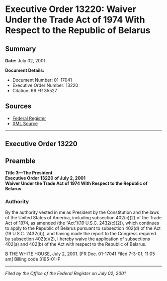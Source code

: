 # Executive Order 13220: Waiver Under the Trade Act of 1974 With Respect to the Republic of Belarus

## Summary

**Date:** July 02, 2001

**Document Details:**
- Document Number: 01-17041
- Executive Order Number: 13220
- Citation: 66 FR 35527

## Sources
- [Federal Register](https://www.federalregister.gov/documents/2001/07/05/01-17041/waiver-under-the-trade-act-of-1974-with-respect-to-the-republic-of-belarus)
- [XML Source](https://www.federalregister.gov/documents/full_text/xml/2001/07/05/01-17041.xml)

---

## Executive Order 13220

## Preamble

**Title 3—The President**  
**Executive Order 13220 of July 2, 2001**  
**Waiver Under the Trade Act of 1974 With Respect to the Republic of Belarus**

### Authority

By the authority vested in me as President by the Constitution and the laws of the United States of America, including subsection 402(c)(2) of the Trade Act of 1974, as amended (the “Act”)(19 U.S.C. 2432(c)(2)), which continues to apply to the Republic of Belarus pursuant to subsection 402(d) of the Act (19 U.S.C. 2432(d)), and having made the report to the Congress required by subsection 402(c)(2), I hereby waive the application of subsections 402(a) and 402(b) of the Act with respect to the Republic of Belarus.

B
THE WHITE HOUSE,
July 2, 2001. 
[FR Doc. 01-17041
Filed 7-3-01; 11:05 am]
Billing code 3195-01-P

---

*Filed by the Office of the Federal Register on July 02, 2001*
